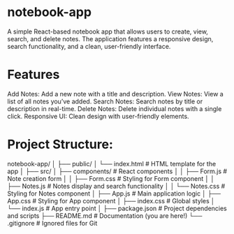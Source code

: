 # notebook-app
A simple React-based notebook app that allows users to create, view, search, and delete notes. The application features a responsive design, search functionality, and a clean, user-friendly interface.

# Features
Add Notes: Add a new note with a title and description.
View Notes: View a list of all notes you’ve added.
Search Notes: Search notes by title or description in real-time.
Delete Notes: Delete individual notes with a single click.
Responsive UI: Clean design with user-friendly elements.

# Project Structure:
notebook-app/
│
├── public/
│   └── index.html        # HTML template for the app
│
├── src/
│   ├── components/       # React components
│   │   ├── Form.js       # Note creation form
│   │   ├── Form.css      # Styling for Form component
│   │   ├── Notes.js      # Notes display and search functionality
│   │   └── Notes.css     # Styling for Notes component
│   ├── App.js            # Main application logic
│   ├── App.css           # Styling for App component
│   ├── index.css         # Global styles
│   └── index.js          # App entry point
│
├── package.json          # Project dependencies and scripts
├── README.md             # Documentation (you are here!)
└── .gitignore            # Ignored files for Git
